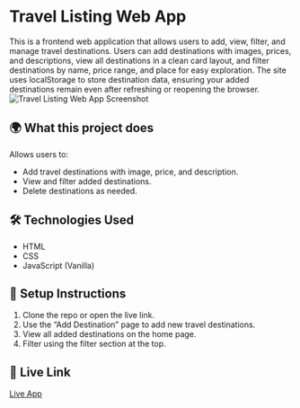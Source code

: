 # Travel Listing Web App
This is a frontend web application that allows users to add, view, filter, and manage travel destinations. Users can add destinations with images, prices, and descriptions, view all destinations in a clean card layout, and filter destinations by name, price range, and place for easy exploration.
The site uses localStorage to store destination data, ensuring your added destinations remain even after refreshing or reopening the browser.
![Travel Listing Web App Screenshot](https://github.com/user-attachments/assets/d4984caf-cb54-4311-b4ef-f29bf140916a)
## 🌍 What this project does
Allows users to:
- Add travel destinations with image, price, and description.
- View and filter added destinations.
- Delete destinations as needed.

## 🛠 Technologies Used
- HTML
- CSS
- JavaScript (Vanilla)

## 🚀 Setup Instructions
1. Clone the repo or open the live link.
2. Use the “Add Destination” page to add new travel destinations.
3. View all added destinations on the home page.
4. Filter using the filter section at the top.

## 🔗 Live Link
[Live App](https://aanshies.github.io/travel-listing-app/)
